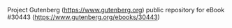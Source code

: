 Project Gutenberg (https://www.gutenberg.org) public repository for eBook #30443 (https://www.gutenberg.org/ebooks/30443)

